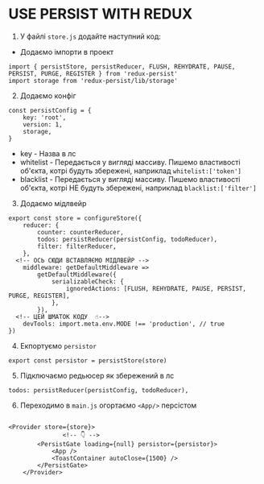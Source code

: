 # USE PERSIST WITH REDUX

1. У файлі `store.js` додайте наступний код:

- Додаємо імпорти в проект

```
import { persistStore, persistReducer, FLUSH, REHYDRATE, PAUSE, PERSIST, PURGE, REGISTER } from 'redux-persist'
import storage from 'redux-persist/lib/storage'
```

2. Додаємо конфіг

```
const persistConfig = {
	key: 'root',
	version: 1,
	storage,
}
```

- key - Назва в лс
- whitelist - Передається у вигляді массиву. Пишемо властивості об'єкта, котрі будуть збережені, наприклад `whitelist:['token']`
- blacklist - Передається у вигляді массиву. Пишемо властивості об'єкта, котрі НЕ будуть збережені, наприклад `blacklist:['filter']`

3. Додаємо мідлвейр

```
export const store = configureStore({
	reducer: {
		counter: counterReducer,
		todos: persistReducer(persistConfig, todoReducer),
		filter: filterReducer,
	},
  <!-- ОСЬ СЮДИ ВСТАВЛЯЄМО МІДЛВЕЙР -->
	middleware: getDefaultMiddleware =>
		getDefaultMiddleware({
			serializableCheck: {
				ignoredActions: [FLUSH, REHYDRATE, PAUSE, PERSIST, PURGE, REGISTER],
			},
		}),
  <!-- ЦЕЙ ШМАТОК КОДУ  ☝️-->
	devTools: import.meta.env.MODE !== 'production', // true
})
```

4. Екпортуємо `persistor`

```
export const persistor = persistStore(store)
```

5. Підключаємо редьюсер як збережений в лс

```
todos: persistReducer(persistConfig, todoReducer),
```

6. Переходимо в `main.js` огортаємо `<App/>` персістом

```

<Provider store={store}>
               <!-- 👇 -->
		<PersistGate loading={null} persistor={persistor}>
			<App />
			<ToastContainer autoClose={1500} />
		</PersistGate>
	</Provider>
```
